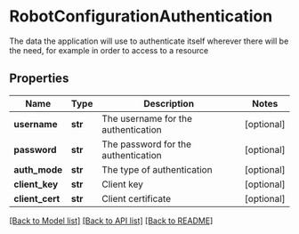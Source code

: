 # RobotConfigurationAuthentication

The data the application will use to authenticate itself wherever there will be the need, for example in order to access to a resource
## Properties
Name | Type | Description | Notes
------------ | ------------- | ------------- | -------------
**username** | **str** | The username for the authentication | [optional] 
**password** | **str** | The password for the authentication | [optional] 
**auth_mode** | **str** | The type of authentication | [optional] 
**client_key** | **str** | Client key | [optional] 
**client_cert** | **str** | Client certificate | [optional] 

[[Back to Model list]](../README.md#documentation-for-models) [[Back to API list]](../README.md#documentation-for-api-endpoints) [[Back to README]](../README.md)


